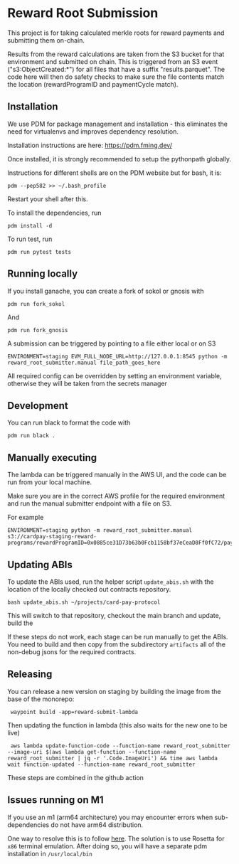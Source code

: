 # Reward Root Submission

This project is for taking calculated merkle roots for reward payments and submitting them on-chain.

Results from the reward calculations are taken from the S3 bucket for that environment and submitted on chain. This is triggered from an S3 event ("s3:ObjectCreated:*") for all files that have a suffix "results.parquet". The code here will then do safety checks to make sure the file contents match the location (rewardProgramID and paymentCycle match).

## Installation

We use PDM for package management and installation - this eliminates the need for virtualenvs and improves dependency resolution.

Installation instructions are here: https://pdm.fming.dev/

Once installed, it is strongly recommended to setup the pythonpath globally.

Instructions for different shells are on the PDM website but for bash, it is:

    pdm --pep582 >> ~/.bash_profile

Restart your shell after this.

To install the dependencies, run

    pdm install -d
    
To run test, run 

    pdm run pytest tests 

## Running locally

If you install ganache, you can create a fork of sokol or gnosis with

    pdm run fork_sokol

And

    pdm run fork_gnosis

A submission can be triggered by pointing to a file either local or on S3

    ENVIRONMENT=staging EVM_FULL_NODE_URL=http://127.0.0.1:8545 python -m reward_root_submitter.manual file_path_goes_here

All required config can be overridden by setting an environment variable, otherwise they will be taken from the secrets manager

## Development

You can run black to format the code with

    pdm run black .

## Manually executing

The lambda can be triggered manually in the AWS UI, and the code can be run from your local machine.

Make sure you are in the correct AWS profile for the required environment and run the manual submitter endpoint with a file on S3.

For example

    ENVIRONMENT=staging python -m reward_root_submitter.manual  s3://cardpay-staging-reward-programs/rewardProgramID=0x0885ce31D73b63b0Fcb1158bf37eCeaD8Ff0fC72/paymentCycle=27071744/results.parquet


## Updating ABIs

To update the ABIs used, run the helper script `update_abis.sh` with the location of the locally checked out contracts repository.

    bash update_abis.sh ~/projects/card-pay-protocol

This will switch to that repository, checkout the main branch and update, build the 

If these steps do not work, each stage can be run manually to get the ABIs.
You need to build and then copy from the subdirectory `artifacts` all of the non-debug jsons for the required contracts. 

## Releasing

You can release a new version on staging by building the image from the base of the monorepo:

     waypoint build -app=reward-submit-lambda

Then updating the function in lambda (this also waits for the new one to be live)

     aws lambda update-function-code --function-name reward_root_submitter --image-uri $(aws lambda get-function --function-name reward_root_submitter | jq -r '.Code.ImageUri') && time aws lambda wait function-updated --function-name reward_root_submitter

These steps are combined in the github action

## Issues running on M1

If you use an m1 (arm64 architecture) you may encounter errors when sub-dependencies do not have arm64 distribution.

One way to resolve this is to follow [here](https://towardsdatascience.com/how-to-use-manage-multiple-python-versions-on-an-apple-silicon-m1-mac-d69ee6ed0250). The solution is to use Rosetta for `x86` terminal emulation. After doing so, you will have a separate pdm installation in `/usr/local/bin` 




